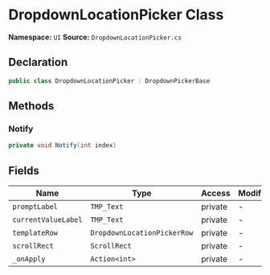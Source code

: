 # DropdownLocationPicker Class

**Namespace:** `UI`
**Source:** `DropdownLocationPicker.cs`

## Declaration

```csharp
public class DropdownLocationPicker : DropdownPickerBase
```

## Methods

### Notify

```csharp
private void Notify(int index)
```

## Fields

| Name | Type | Access | Modifiers |
|------|------|--------|-----------|
| `promptLabel` | `TMP_Text` | private | - |
| `currentValueLabel` | `TMP_Text` | private | - |
| `templateRow` | `DropdownLocationPickerRow` | private | - |
| `scrollRect` | `ScrollRect` | private | - |
| `_onApply` | `Action<int>` | private | - |

